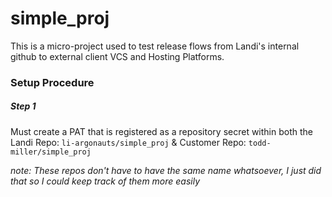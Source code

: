 # simple_proj
This is a micro-project used to test release flows from Landi's internal github
to external client VCS and Hosting Platforms.

### Setup Procedure

##### Step 1
Must create a PAT that is registered as a repository secret within both the
Landi Repo: `li-argonauts/simple_proj`
& Customer Repo: `todd-miller/simple_proj`

*note: These repos don't have to have the same name whatsoever, I just did
that so I could keep track of them more easily*

